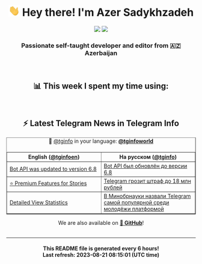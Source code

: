 <div align="center">
	<div>
		<h1>
      <img src="./assets/hi.gif" width="30px"> Hey there! I'm Azer Sadykhzadeh
    </h1>
    <img height="18" src="https://komarev.com/ghpvc/?username=sadykhzadeh&label=Views&color=2081c1&style=flat-square" />
		<a href="https://wakatime.com/Azer"> <img height="18" src="https://wakatime.com/badge/user/f80ae27a-c328-426f-a381-bc84136e2dd6.svg" /> </a>
    <h3>
      Passionate self-taught developer and editor from 🇦🇿 Azerbaijan
    </h3>
  </div>
  <br>

<h2>📊 This week I spent my time using:</h2>

<!--START_SECTION:waka-->
<!--END_SECTION:waka-->

<br>

<h2>⚡️ Latest Telegram News in Telegram Info</h2>
  <table border>
		<tr>
			<th width="50%">English (<a href="https://t.me/tginfoen">@tginfoen</a>)</th>
			<th>На русском (<a href="https://t.me/tginfo">@tginfo</a>)</th>
		</tr>
		<caption>🚩 <a href="https://t.me/tginfo">@tginfo</a> in your language: <a href="https://t.me/tginfoworld"><b>@tginfoworld</b></a><caption/>
  <tr><td><a href="https://t.me/tginfoen/1710">Bot API was updated to version 6.8</a></td>
    <td><a href="https://t.me/tginfo/3742">Bot API был обновлён до версии 6.8</a></td></tr><tr><td><a href="https://t.me/tginfoen/1709">⭐ Premium Features for Stories</a></td>
    <td><a href="https://t.me/tginfo/3741">Telegram грозит штраф до 18 млн рублей</a></td></tr><tr><td><a href="https://t.me/tginfoen/1708">Detailed View Statistics</a></td>
    <td><a href="https://t.me/tginfo/3740">В Минобрнауки назвали Telegram самой популярной среди молодёжи платформой</a></td></tr>
</table>
We are also available on <a href="https://github.com/tginfo"><b>🐙 GitHub</b></a>!
</div>

<br>
<hr>
<h4 align="center">This README file is generated <b>every 6 hours</b>!</br>Last refresh: <b>2023-08-21 08:15:01 (UTC time)</b></h4>

